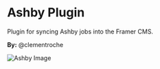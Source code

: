 # Ashby Plugin

Plugin for syncing Ashby jobs into the Framer CMS.

**By:** @clementroche

![Ashby Image](../../assets/ashby.png)

